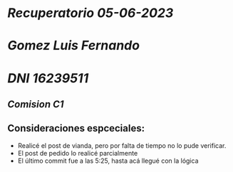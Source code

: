 #  *Recuperatorio 05-06-2023*
# *Gomez Luis Fernando*
# *DNI 16239511*

## *Comision C1*

## Consideraciones espceciales:
- Realicé el post de vianda, pero por falta de tiempo no lo pude verificar. 
- El post de pedido lo realicé parcialmente
- El último commit fue a las 5:25, hasta acá llegué con la lógica
